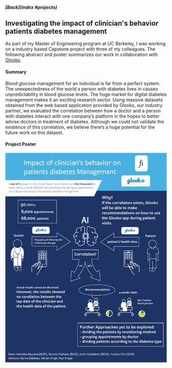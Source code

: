 ##### [Back](index #projects)
## Investigating the impact of clinician's behavior patients diabetes management

As part of my Master of Engineering program at UC Berkeley, I was working on a industry based Capstone project with three of my colleagues. The following abstract and poster summarizes our work in collaboration with [Glooko](https://www.glooko.com).

#### Summary
Blood glucose management for an individual is far from a perfect system. The
unexpectedness of the world a person with diabetes lives in causes unpredictability
in blood glucose levels. The huge market for digital diabetes management makes it
an exciting research sector. Using massive datasets obtained from the web based
application provided by Glooko, our industry partner, we evaluated the correlation
between how a doctor and a person with diabetes interact with one company’s
platform in the hopes to better advise doctors in treatment of diabetes. Although we
could not validate the existence of this correlation, we believe there’s a huge
potential for the future work on this dataset.

#### Project Poster

<img src="pdf/capstone_poster.pdf">

